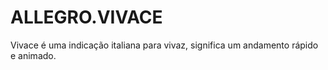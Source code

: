 # ALLEGRO.VIVACE
Vivace é uma indicação italiana para vivaz, significa um andamento rápido e animado.

